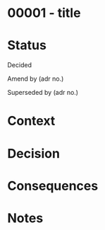 # 00001 - title

# Status

<!-- When decision is made -->

Decided

<!-- When other adr changes it's extends/amends current decision -->

Amend by (adr no.)

<!-- When other adr erases this decision by the other -->

Superseded by (adr no.)

# Context

<!-- Clarify the issue, motivation, a need for decision -->

# Decision

<!-- In short what decision is being made -->

# Consequences

<!-- What consequences, tradeoffs, efforts we accept -->

# Notes

<!--Additional notes that you want to attach -->
